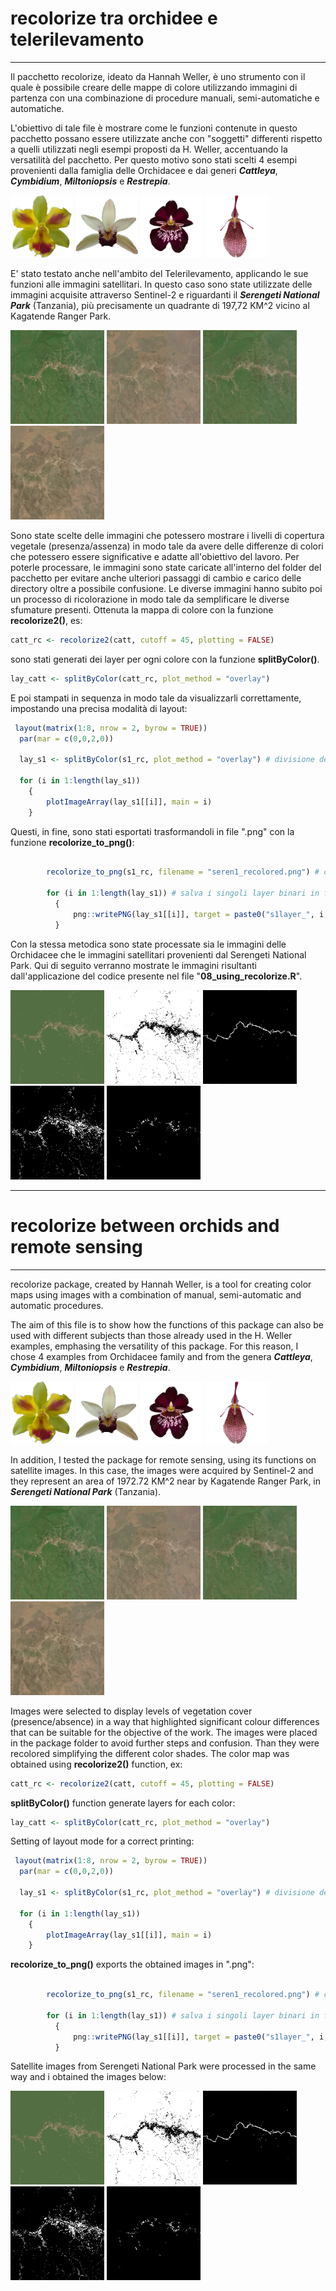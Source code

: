 # recolorize tra orchidee e telerilevamento
***


Il pacchetto recolorize, ideato da Hannah Weller, è uno strumento con il quale è possibile 
creare delle mappe di colore utilizzando immagini di partenza con una combinazione
di procedure manuali, semi-automatiche e automatiche.


L'obiettivo di tale file è mostrare come le funzioni contenute in questo pacchetto possano
essere utilizzate anche con "soggetti" differenti rispetto a quelli utilizzati negli esempi 
proposti da H. Weller, accentuando la versatilità del pacchetto. 
Per questo motivo sono stati scelti 4 esempi provenienti dalla famiglia delle Orchidacee 
e dai generi ***Cattleya***, ***Cymbidium***, ***Miltoniopsis*** e ***Restrepia***. 


<img src="https://github.com/VincenzoBusiello/recolorize/blob/main/images/cattleya.png?raw=true" width="100px">  <img src="https://github.com/VincenzoBusiello/recolorize/blob/main/images/cymbidium.png?raw=true" width="100px">  <img src="https://github.com/VincenzoBusiello/recolorize/blob/main/images/miltoniopsis.png?raw=true" width="100px">  <img src="https://github.com/VincenzoBusiello/recolorize/blob/main/images/restrepia.png?raw=true" width="100px">


E' stato testato anche nell'ambito del Telerilevamento, applicando le sue funzioni alle immagini satellitari. 
In questo caso sono state utilizzate delle immagini acquisite attraverso Sentinel-2 e riguardanti
il ***Serengeti National Park*** (Tanzania), più precisamente un quadrante di 197,72 KM^2 vicino al 
Kagatende Ranger Park. 

<img src="https://github.com/VincenzoBusiello/recolorize/blob/main/images/serengeti/seren_02012020.png?raw=true" width="150px"> <img src="https://github.com/VincenzoBusiello/recolorize/blob/main/images/serengeti/seren_18092020.png?raw=true" width="150px"> <img src="https://github.com/VincenzoBusiello/recolorize/blob/main/images/serengeti/seren_15022021.png?raw=true" width="150px"> <img src="https://github.com/VincenzoBusiello/recolorize/blob/main/images/serengeti/seren_24082021.png?raw=true" width="150px">


Sono state scelte delle immagini che potessero mostrare i livelli di copertura 
vegetale (presenza/assenza) in modo tale da avere delle differenze di colori che potessero 
essere significative e adatte all'obiettivo del lavoro. 
Per poterle processare, le immagini sono state caricate all'interno del folder del pacchetto per evitare 
anche ulteriori passaggi di cambio e carico delle directory oltre a possibile confusione. 
Le diverse immagini hanno subito poi un processo di ricolorazione 
in modo tale da semplificare le diverse sfumature presenti. 
Ottenuta la mappa di colore con la funzione **recolorize2()**, es:

```R
catt_rc <- recolorize2(catt, cutoff = 45, plotting = FALSE)
```

sono stati generati dei layer per ogni colore con la funzione **splitByColor()**. 

```R
lay_catt <- splitByColor(catt_rc, plot_method = "overlay")
```

E poi stampati in sequenza in modo tale da visualizzarli correttamente, impostando una precisa modalità di layout: 

```R
 layout(matrix(1:8, nrow = 2, byrow = TRUE))
  par(mar = c(0,0,2,0))

  lay_s1 <- splitByColor(s1_rc, plot_method = "overlay") # divisione della mappa di colore in singoli layer che vengono confrontati con gli speculari binari

  for (i in 1:length(lay_s1))
    {
        plotImageArray(lay_s1[[i]], main = i)
    }
```

Questi, in fine, sono stati esportati trasformandoli in file ".png" con la funzione **recolorize_to_png()**:

```R

        recolorize_to_png(s1_rc, filename = "seren1_recolored.png") # crea un file .png dell'immagine ricolorata

        for (i in 1:length(lay_s1)) # salva i singoli layer binari in formato .png
          {
              png::writePNG(lay_s1[[i]], target = paste0("s1layer_", i, ".png"))
          }

```

Con la stessa metodica sono state processate sia le immagini delle Orchidacee che le immagini satellitari provenienti dal Serengeti National Park. 
Qui di seguito verranno mostrate le immagini risultanti dall'applicazione del codice presente nel file "**08_using_recolorize.R**". 

<img src="https://github.com/VincenzoBusiello/recolorize/blob/main/images/serengeti/seren1_recolored.png?raw=true" width="150px"> <img src="https://github.com/VincenzoBusiello/recolorize/blob/main/images/serengeti/s1layer_1.png?raw=true" width="150px"> <img src="https://github.com/VincenzoBusiello/recolorize/blob/main/images/serengeti/s1layer_2.png?raw=true" width="150px"> <img src="https://github.com/VincenzoBusiello/recolorize/blob/main/images/serengeti/s1layer_3.png?raw=true" width="150px"> <img src="https://github.com/VincenzoBusiello/recolorize/blob/main/images/serengeti/s1layer_4.png?raw=true" width="150px">


***

# recolorize between orchids and remote sensing
***

recolorize package, created by Hannah Weller, is a tool for creating color maps using images with 
a combination of manual, semi-automatic and automatic procedures.

The aim of this file is to show how the functions of this package can also be used with 
different subjects than those already used in the H. Weller examples, emphasing the versatility
of this package.
For this reason, I chose 4 examples from Orchidacee family and from the genera
***Cattleya***, ***Cymbidium***, ***Miltoniopsis*** e ***Restrepia***.


<img src="https://github.com/VincenzoBusiello/recolorize/blob/main/images/cattleya.png?raw=true" width="100px">  <img src="https://github.com/VincenzoBusiello/recolorize/blob/main/images/cymbidium.png?raw=true" width="100px">  <img src="https://github.com/VincenzoBusiello/recolorize/blob/main/images/miltoniopsis.png?raw=true" width="100px">  <img src="https://github.com/VincenzoBusiello/recolorize/blob/main/images/restrepia.png?raw=true" width="100px">


In addition, I tested the package for remote sensing, using its functions on satellite images. 
In this case, the images were acquired by Sentinel-2 and they represent an area of 1972.72 KM^2
near by Kagatende Ranger Park, in ***Serengeti National Park*** (Tanzania). 

<img src="https://github.com/VincenzoBusiello/recolorize/blob/main/images/serengeti/seren_02012020.png?raw=true" width="150px"> <img src="https://github.com/VincenzoBusiello/recolorize/blob/main/images/serengeti/seren_18092020.png?raw=true" width="150px"> <img src="https://github.com/VincenzoBusiello/recolorize/blob/main/images/serengeti/seren_15022021.png?raw=true" width="150px"> <img src="https://github.com/VincenzoBusiello/recolorize/blob/main/images/serengeti/seren_24082021.png?raw=true" width="150px">

Images were selected to display levels of vegetation cover (presence/absence) in a way that highlighted significant colour differences
that can be suitable for the objective of the work.
The images were placed in the package folder to avoid further steps and confusion.
Than they were recolored simplifying the different color shades. 
The color map was obtained using **recolorize2()** function, ex:

```R
catt_rc <- recolorize2(catt, cutoff = 45, plotting = FALSE)
```

**splitByColor()** function generate layers for each color:

```R
lay_catt <- splitByColor(catt_rc, plot_method = "overlay")
```

Setting of layout mode for a correct printing:

```R
 layout(matrix(1:8, nrow = 2, byrow = TRUE))
  par(mar = c(0,0,2,0))

  lay_s1 <- splitByColor(s1_rc, plot_method = "overlay") # divisione della mappa di colore in singoli layer che vengono confrontati con gli speculari binari

  for (i in 1:length(lay_s1))
    {
        plotImageArray(lay_s1[[i]], main = i)
    }
```
**recolorize_to_png()** exports the obtained images in ".png":

```R

        recolorize_to_png(s1_rc, filename = "seren1_recolored.png") # crea un file .png dell'immagine ricolorata

        for (i in 1:length(lay_s1)) # salva i singoli layer binari in formato .png
          {
              png::writePNG(lay_s1[[i]], target = paste0("s1layer_", i, ".png"))
          }

```

Satellite images from Serengeti National Park were processed in the same way and i obtained the images below:

<img src="https://github.com/VincenzoBusiello/recolorize/blob/main/images/serengeti/seren1_recolored.png?raw=true" width="150px"> <img src="https://github.com/VincenzoBusiello/recolorize/blob/main/images/serengeti/s1layer_1.png?raw=true" width="150px"> <img src="https://github.com/VincenzoBusiello/recolorize/blob/main/images/serengeti/s1layer_2.png?raw=true" width="150px"> <img src="https://github.com/VincenzoBusiello/recolorize/blob/main/images/serengeti/s1layer_3.png?raw=true" width="150px"> <img src="https://github.com/VincenzoBusiello/recolorize/blob/main/images/serengeti/s1layer_4.png?raw=true" width="150px">
